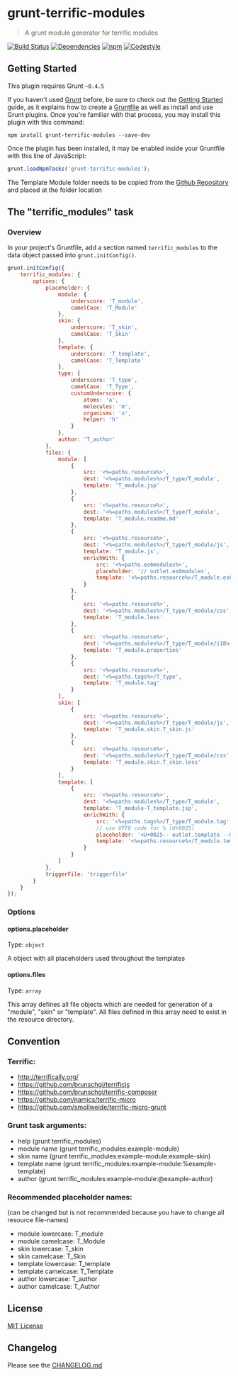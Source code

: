 # grunt-terrific-modules

> A grunt module generator for terrific modules

[![Build Status](https://img.shields.io/travis/smollweide/grunt-terrific-modules/master.svg)](https://travis-ci.org/smollweide/grunt-terrific-modules)
[![Dependencies](https://img.shields.io/david/smollweide/grunt-terrific-modules/master.svg)](https://david-dm.org/smollweide/grunt-terrific-modules)
[![npm](https://img.shields.io/npm/v/grunt-terrific-modules.svg)](https://www.npmjs.com/package/grunt-terrific-modules)
[![Codestyle](https://img.shields.io/badge/codestyle-namics-green.svg)](https://github.com/namics/eslint-config-namics)


## Getting Started
This plugin requires Grunt `~0.4.5`

If you haven't used [Grunt](http://gruntjs.com/) before, be sure to check out the [Getting Started](http://gruntjs.com/getting-started) guide, as it explains how to create a [Gruntfile](http://gruntjs.com/sample-gruntfile) as well as install and use Grunt plugins. Once you're familiar with that process, you may install this plugin with this command:

```shell
npm install grunt-terrific-modules --save-dev
```

Once the plugin has been installed, it may be enabled inside your Gruntfile with this line of JavaScript:

```js
grunt.loadNpmTasks('grunt-terrific-modules');
```

The Template Module folder needs to be copied from the
[Github Repository](https://github.com/smollweide/grunt-terrific-modules/tree/master/resource) and placed at
the folder location <pathToResourceFolder>

## The "terrific_modules" task

### Overview
In your project's Gruntfile, add a section named `terrific_modules` to the data object passed into `grunt.initConfig()`.

```js
grunt.initConfig({
	terrific_modules: {
		options: {
			placeholder: {
				module: {
					underscore: 'T_module',
					camelCase: 'T_Module'
				},
				skin: {
					underscore: 'T_skin',
					camelCase: 'T_Skin'
				},
				template: {
					underscore: 'T_template',
					camelCase: 'T_Template'
				},
				type: {
					underscore: 'T_type',
					camelCase: 'T_Type',
					customUnderscore: {
						atoms: 'a',
						molecules: 'm',
						organisms: 'o',
						helper: 'h'
					}
				},
				author: 'T_author'
			},
			files: {
				module: [
					{
						src: '<%=paths.resource%>',
						dest: '<%=paths.modules%>/T_type/T_module',
						template: 'T_module.jsp'
					},
					{
						src: '<%=paths.resource%>',
						dest: '<%=paths.modules%>/T_type/T_module',
						template: 'T_module.readme.md'
					},
					{
						src: '<%=paths.resource%>',
						dest: '<%=paths.modules%>/T_type/T_module/js',
						template: 'T_module.js',
						enrichWith: {
							src: '<%=paths.es6modules%>',
							placeholder: '// outlet.es6modules',
							template: '<%=paths.resource%>/T_module.es6module.js'
						}
					},
					{
						src: '<%=paths.resource%>',
						dest: '<%=paths.modules%>/T_type/T_module/css',
						template: 'T_module.less'
					},
					{
						src: '<%=paths.resource%>',
						dest: '<%=paths.modules%>/T_type/T_module/i18n',
						template: 'T_module.properties'
					},
					{
						src: '<%=paths.resource%>',
						dest: '<%=paths.tags%>/T_type',
						template: 'T_module.tag'
					}
				],
				skin: [
					{
						src: '<%=paths.resource%>',
						dest: '<%=paths.modules%>/T_type/T_module/js',
						template: 'T_module.skin.T_skin.js'
					},
					{
						src: '<%=paths.resource%>',
						dest: '<%=paths.modules%>/T_type/T_module/css',
						template: 'T_module.skin.T_skin.less'
					}
				],
				template: [
					{
						src: '<%=paths.resource%>',
						dest: '<%=paths.modules%>/T_type/T_module',
						template: 'T_module-T_template.jsp',
						enrichWith: {
							src: '<%=paths.tags%>/T_type/T_module.tag',
							// use UTF8 code for % (U+0025)
							placeholder: '<U+0025-- outlet.template --U+0025>',
							template: '<%=paths.resource%>/T_module.template.tag'
						}
					}
				]
			},
			triggerFile: 'triggerfile'
		}
	}
});
```

### Options

#### options.placeholder
Type: `object`

A object with all placeholders used throughout the templates

#### options.files
Type: `array`

This array defines all file objects which are needed for generation of a "module", "skin" or "template".
All files defined in this array need to exist in the resource directory.

## Convention

### Terrific:
- http://terrifically.org/
- https://github.com/brunschgi/terrificjs
- https://github.com/brunschgi/terrific-composer
- https://github.com/namics/terrific-micro
- https://github.com/smollweide/terrific-micro-grunt

### Grunt task arguments:
- help
	(grunt terrific_modules)
- module name
	(grunt terrific_modules:example-module)
- skin name
	(grunt terrific_modules:example-module:example-skin)
- template name
	(grunt terrific_modules:example-module:%example-template)
- author
	(grunt terrific_modules:example-module:@example-author)


### Recommended placeholder names:
(can be changed but is not recommended because you have to change all resource file-names)

- module lowercase: T_module
- module camelcase: T_Module
- skin lowercase: T_skin
- skin camelcase: T_Skin
- template lowercase: T_template
- template camelcase: T_Template
- author lowercase: T_author
- author camelcase: T_Author


## License
[MIT License](https://github.com/smollweide/grunt-terrific-modules/blob/master/LICENSE)


## Changelog
Please see the [CHANGELOG.md](https://github.com/smollweide/grunt-terrific-modules/blob/master/CHANGELOG.md)
















